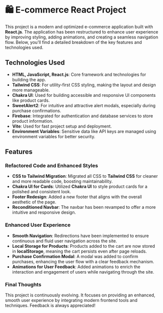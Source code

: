 # 🛍️ **E-commerce React Project**

This project is a modern and optimized e-commerce application built with **React.js**. The application has been restructured to enhance user experience by improving styling, adding animations, and creating a seamless navigation flow. Below, you'll find a detailed breakdown of the key features and technologies used.

## **Technologies Used**
- **HTML, JavaScript, React.js**: Core framework and technologies for building the app.
- **Tailwind CSS**: For utility-first CSS styling, making the layout and design more manageable.
- **Chakra UI**: Used for building accessible and responsive UI components like product cards.
- **SweetAlert2**: For intuitive and attractive alert modals, especially during purchase confirmations.
- **Firebase**: Integrated for authentication and database services to store product information.
- **Vite**: Used for fast project setup and deployment.
- **Environment Variables**: Sensitive data like API keys are managed using environment variables for better security.

## **Features**
### Refactored Code and Enhanced Styles
- **CSS to Tailwind Migration**: Migrated all CSS to **Tailwind CSS** for cleaner and more readable code, boosting maintainability.
- **Chakra UI for Cards**: Utilized **Chakra UI** to style product cards for a polished and consistent look.
- **Footer Redesign**: Added a new footer that aligns with the overall aesthetic of the page.
- **Reconditioned Navbar**: The navbar has been revamped to offer a more intuitive and responsive design.

### **Enhanced User Experience**
- **Smooth Navigation**: Redirections have been implemented to ensure continuous and fluid user navigation across the site.
- **Local Storage for Products**: Products added to the cart are now stored in **localStorage**, meaning the cart persists even after page reloads.
- **Purchase Confirmation Modal**: A modal was added to confirm purchases, enhancing the user flow with a clear feedback mechanism.
- **Animations for User Feedback**: Added animations to enrich the interaction and engagement of users while navigating through the site.

### **Final Thoughts**
This project is continuously evolving. It focuses on providing an enhanced, smooth user experience by integrating modern frontend tools and techniques. Feedback is always appreciated!
